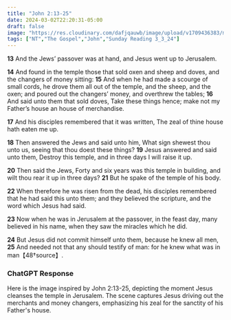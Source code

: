 ```yaml
---
title: "John 2:13-25"
date: 2024-03-02T22:20:31-05:00
draft: false
image: "https://res.cloudinary.com/dafjqauwb/image/upload/v1709436383/matt419/John/2_13-25._grwtjw.webp"
tags: ["NT","The Gospel","John","Sunday Reading 3_3_24"]
---
```



**13** And the Jews’ passover was at hand, and Jesus went up to Jerusalem.

**14** And found in the temple those that sold oxen and sheep and doves, and the changers of money sitting: **15** And when he had made a scourge of small cords, he drove them all out of the temple, and the sheep, and the oxen; and poured out the changers’ money, and overthrew the tables; **16** And said unto them that sold doves, Take these things hence; make not my Father’s house an house of merchandise.

**17** And his disciples remembered that it was written, The zeal of thine house hath eaten me up.

**18** Then answered the Jews and said unto him, What sign shewest thou unto us, seeing that thou doest these things? **19** Jesus answered and said unto them, Destroy this temple, and in three days I will raise it up.

**20** Then said the Jews, Forty and six years was this temple in building, and wilt thou rear it up in three days? **21** But he spake of the temple of his body.

**22** When therefore he was risen from the dead, his disciples remembered that he had said this unto them; and they believed the scripture, and the word which Jesus had said.

**23** Now when he was in Jerusalem at the passover, in the feast day, many believed in his name, when they saw the miracles which he did.

**24** But Jesus did not commit himself unto them, because he knew all men, **25** And needed not that any should testify of man: for he knew what was in man【48†source】.


### ChatGPT Response
Here is the image inspired by John 2:13-25, depicting the moment Jesus cleanses the temple in Jerusalem. The scene captures Jesus driving out the merchants and money changers, emphasizing his zeal for the sanctity of his Father's house.